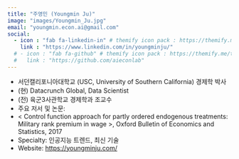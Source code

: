 ```yaml
---
title: "주영민 (Youngmin Ju)"
image: "images/Youngmin_Ju.jpg"
email: "youngmin.econ.ai@gmail.com"
social:
  - icon : "fab fa-linkedin-in" # themify icon pack : https://themify.me/themify-icons
    link : "https://www.linkedin.com/in/youngminju/"
  # - icon : "fab fa-github" # themify icon pack : https://themify.me/themify-icons
  #   link : "https://github.com/aieconlab"
---
```



-	서던캘리포니아대학교 (USC, University of Southern California) 경제학 박사
-	(현) Datacrunch Global, Data Scientist
-	(전) 육군3사관학교 경제학과 조교수
-	주요 저서 및 논문:
  - < Control function approach for partly ordered endogenous treatments: Military rank premium in wage >, Oxford Bulletin of Economics and Statistics, 2017
-	Specialty: 인공지능 트렌드, 최신 기술
-	Website: https://youngminju.com/
